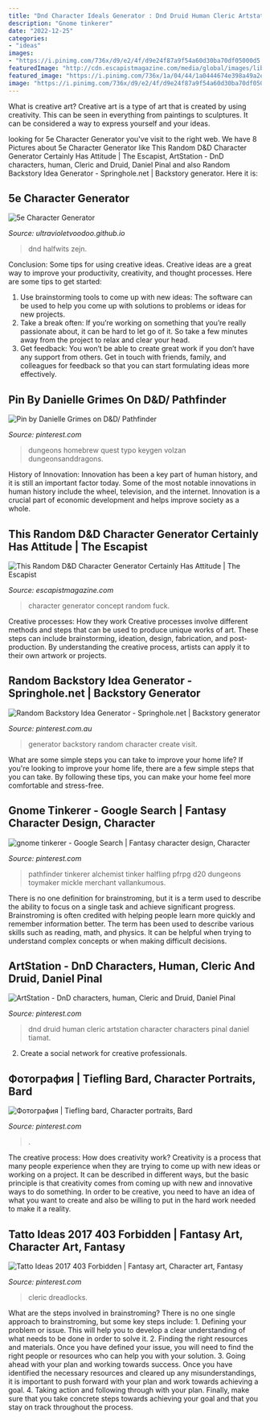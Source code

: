 ```yaml
---
title: "Dnd Character Ideals Generator : Dnd Druid Human Cleric Artstation Character Characters Pinal Daniel Tiamat"
description: "Gnome tinkerer"
date: "2022-12-25"
categories:
- "ideas"
images:
- "https://i.pinimg.com/736x/d9/e2/4f/d9e24f87a9f54a60d30ba70df05000d5.jpg"
featuredImage: "http://cdn.escapistmagazine.com/media/global/images/library/deriv/871/871514.jpg"
featured_image: "https://i.pinimg.com/736x/1a/04/44/1a0444674e398a49a2eb546748bf7240.jpg"
image: "https://i.pinimg.com/736x/d9/e2/4f/d9e24f87a9f54a60d30ba70df05000d5.jpg"
---
```



What is creative art?
Creative art is a type of art that is created by using creativity. This can be seen in everything from paintings to sculptures. It can be considered a way to express yourself and your ideas.

	

		
looking for 5e Character Generator you've visit to the right web. We have 8 Pictures about 5e Character Generator like This Random D&amp;D Character Generator Certainly Has Attitude | The Escapist, ArtStation - DnD characters, human, Cleric and Druid, Daniel Pinal and also Random Backstory Idea Generator - Springhole.net | Backstory generator. Here it is:
		
    
## 5e Character Generator

<img loading=lazy src="https://ultravioletvoodoo.github.io/Character_Generator/img/9.jpg" onerror="this.onerror=null;this.src='https://tse2.mm.bing.net/th?id=OIP.RmUCZpnUsbrblpi1QFDfaAHaD_&amp;pid=15.1';" alt="5e Character Generator">

_Source: ultravioletvoodoo.github.io_

>dnd halfwits zejn. 

	

Conclusion: Some tips for using creative ideas.
Creative ideas are a great way to improve your productivity, creativity, and thought processes. Here are some tips to get started: 
1. Use brainstorming tools to come up with new ideas: The software can be used to help you come up with solutions to problems or ideas for new projects. 
2. Take a break often: If you’re working on something that you’re really passionate about, it can be hard to let go of it. So take a few minutes away from the project to relax and clear your head. 
3. Get feedback: You won’t be able to create great work if you don’t have any support from others. Get in touch with friends, family, and colleagues for feedback so that you can start formulating ideas more effectively.

    
## Pin By Danielle Grimes On D&amp;D/ Pathfinder

<img loading=lazy src="https://i.pinimg.com/736x/1a/04/44/1a0444674e398a49a2eb546748bf7240.jpg" onerror="this.onerror=null;this.src='https://tse1.mm.bing.net/th?id=OIP.-OjYHctHtSRMgl5EaiO-dAHaHa&amp;pid=15.1';" alt="Pin by Danielle Grimes on D&amp;D/ Pathfinder">

_Source: pinterest.com_

>dungeons homebrew quest typo keygen volzan dungeonsanddragons. 

	

History of Innovation:
Innovation has been a key part of human history, and it is still an important factor today. Some of the most notable innovations in human history include the wheel, television, and the internet. Innovation is a crucial part of economic development and helps improve society as a whole.

    
## This Random D&amp;D Character Generator Certainly Has Attitude | The Escapist

<img loading=lazy src="http://cdn.escapistmagazine.com/media/global/images/library/deriv/871/871514.jpg" onerror="this.onerror=null;this.src='https://tse4.mm.bing.net/th?id=OIP.GOU2H8yN016IYR97hn8LTQHaD3&amp;pid=15.1';" alt="This Random D&amp;D Character Generator Certainly Has Attitude | The Escapist">

_Source: escapistmagazine.com_

>character generator concept random fuck. 

	

Creative processes: How they work
Creative processes involve different methods and steps that can be used to produce unique works of art. These steps can include brainstorming, ideation, design, fabrication, and post-production. By understanding the creative process, artists can apply it to their own artwork or projects.

    
## Random Backstory Idea Generator - Springhole.net | Backstory Generator

<img loading=lazy src="https://i.pinimg.com/736x/8d/9f/72/8d9f7218a0122b965ff0610ef5d42cea--prompt-generator-generators.jpg" onerror="this.onerror=null;this.src='https://tse3.mm.bing.net/th?id=OIP.Pm6G-17E3qHHdZH9TF_URwHaHa&amp;pid=15.1';" alt="Random Backstory Idea Generator - Springhole.net | Backstory generator">

_Source: pinterest.com.au_

>generator backstory random character create visit. 

	

What are some simple steps you can take to improve your home life?
If you're looking to improve your home life, there are a few simple steps that you can take. By following these tips, you can make your home feel more comfortable and stress-free.

    
## Gnome Tinkerer - Google Search | Fantasy Character Design, Character

<img loading=lazy src="https://i.pinimg.com/736x/2d/d6/85/2dd68506529241baec95aad24387d3d2.jpg" onerror="this.onerror=null;this.src='https://tse4.mm.bing.net/th?id=OIP.zr42hhWo1zXmZZkokMBJ-AHaJJ&amp;pid=15.1';" alt="gnome tinkerer - Google Search | Fantasy character design, Character">

_Source: pinterest.com_

>pathfinder tinkerer alchemist tinker halfling pfrpg d20 dungeons toymaker mickle merchant vallankumous. 

	

There is no one definition for brainstroming, but it is a term used to describe the ability to focus on a single task and achieve significant progress. Brainstroming is often credited with helping people learn more quickly and remember information better. The term has been used to describe various skills such as reading, math, and physics. It can be helpful when trying to understand complex concepts or when making difficult decisions.

    
## ArtStation - DnD Characters, Human, Cleric And Druid, Daniel Pinal

<img loading=lazy src="https://i.pinimg.com/originals/25/07/b9/2507b97421b89c28d946bbf3a9cb59b5.jpg" onerror="this.onerror=null;this.src='https://tse2.mm.bing.net/th?id=OIP.9R_vVsDR-pfTB1PRcBZ3NAHaNG&amp;pid=15.1';" alt="ArtStation - DnD characters, human, Cleric and Druid, Daniel Pinal">

_Source: pinterest.com_

>dnd druid human cleric artstation character characters pinal daniel tiamat. 

	

2. Create a social network for creative professionals. 

    
## Фотография | Tiefling Bard, Character Portraits, Bard

<img loading=lazy src="https://i.pinimg.com/736x/d9/e2/4f/d9e24f87a9f54a60d30ba70df05000d5.jpg" onerror="this.onerror=null;this.src='https://tse1.mm.bing.net/th?id=OIP.QAQGYU8G3XnCvbtGGaXzagAAAA&amp;pid=15.1';" alt="Фотография | Tiefling bard, Character portraits, Bard">

_Source: pinterest.com_

>. 

	

The creative process: How does creativity work?
Creativity is a process that many people experience when they are trying to come up with new ideas or working on a project. It can be described in different ways, but the basic principle is that creativity comes from coming up with new and innovative ways to do something. In order to be creative, you need to have an idea of what you want to create and also be willing to put in the hard work needed to make it a reality.

    
## Tatto Ideas 2017 403 Forbidden | Fantasy Art, Character Art, Fantasy

<img loading=lazy src="https://i.pinimg.com/originals/2e/4d/a6/2e4da68e973c64146791f71bacc7732d.jpg" onerror="this.onerror=null;this.src='https://tse4.mm.bing.net/th?id=OIP.uFKLwiFLHdLpMFtdEHtpoQHaKl&amp;pid=15.1';" alt="Tatto Ideas 2017 403 Forbidden | Fantasy art, Character art, Fantasy">

_Source: pinterest.com_

>cleric dreadlocks. 

	

What are the steps involved in brainstroming?
There is no one single approach to brainstroming, but some key steps include: 1. Defining your problem or issue. This will help you to develop a clear understanding of what needs to be done in order to solve it. 2. Finding the right resources and materials. Once you have defined your issue, you will need to find the right people or resources who can help you with your solution. 3. Going ahead with your plan and working towards success. Once you have identified the necessary resources and cleared up any misunderstandings, it is important to push forward with your plan and work towards achieving a goal. 4. Taking action and following through with your plan. Finally, make sure that you take concrete steps towards achieving your goal and that you stay on track throughout the process.

